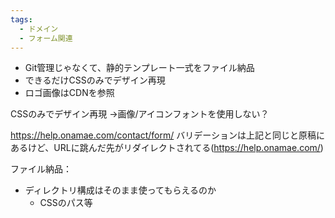 ```yaml
---
tags:
  - ドメイン
  - フォーム関連
---
```


- Git管理じゃなくて、静的テンプレート一式をファイル納品
- できるだけCSSのみでデザイン再現
- ロゴ画像はCDNを参照


CSSのみでデザイン再現
→画像/アイコンフォントを使用しない？

https://help.onamae.com/contact/form/
バリデーションは上記と同じと原稿にあるけど、URLに跳んだ先がリダイレクトされてる(https://help.onamae.com/)

ファイル納品：
- ディレクトリ構成はそのまま使ってもらえるのか
	- CSSのパス等


